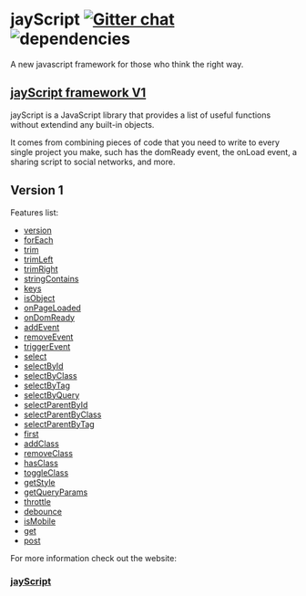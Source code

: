jayScript [![Gitter chat](http://img.shields.io/badge/gitter-jwebcoder/jayscript-brightgreen.svg?style=flat)](https://gitter.im/JWebCoder/jayScript) ![dependencies](http://img.shields.io/gemnasium/mathiasbynens/he.svg?style=flat)
=========


A new javascript framework for those who think the right way.

[jayScript framework V1](http://jayscript.servehttp.com)
------------------------

jayScript is a JavaScript library that provides a list of useful functions without extendind any built-in objects.

It comes from combining pieces of code that you need to write to every single project you make, such has the domReady event, the onLoad event, a sharing script to social networks, and more.

Version 1
-----------

Features list:

-   [version](<#version>)
-   [forEach](<#forEach>)
-   [trim](<#trim>)
-   [trimLeft](<#trimLeft>)
-   [trimRight](<#trimRight>)
-   [stringContains](#stringContains)
-   [keys](<#keys>)
-   [isObject](<#isObject>)
-   [onPageLoaded](<#onPageLoaded>)
-   [onDomReady](<#onDomReady>)
-   [addEvent](<#addEvent>)
-   [removeEvent](<#removeEvent>)
-   [triggerEvent](<#triggerEvent>)
-   [select](<#select>)
-   [selectById](<#selectById>)
-   [selectByClass](<#selectByClass>)
-   [selectByTag](<#selectByTag>)
-   [selectByQuery](<#selectByQuery>)
-   [selectParentById](<#selectParentById>)
-   [selectParentByClass](<#selectParentByClass>)
-   [selectParentByTag](<#selectParentByTag>)
-   [first](<#first>)
-   [addClass](<#addClass>)
-   [removeClass](<#removeClass>)
-   [hasClass](<#hasClass>)
-   [toggleClass](<#toggleClass>)
-   [getStyle](<#getStyle>)
-   [getQueryParams](<#getQueryParams>)
-   [throttle](<#throttle>)
-   [debounce](<#debounce>)
-   [isMobile](<#isMobile>)
-   [get](<#get>)
-   [post](<#post>)

For more information check out the website:
### [jayScript](http://jayscript.servehttp.com)
